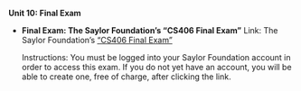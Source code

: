 **Unit 10: Final Exam** <span id="10"></span> 
-   **Final Exam: The Saylor Foundation’s “CS406 Final Exam”**
    Link: The Saylor Foundation’s [“CS406 Final
    Exam”](http://school.saylor.org/mod/quiz/view.php?id=1208)  
      
     Instructions: You must be logged into your Saylor Foundation
    account in order to access this exam. If you do not yet have an
    account, you will be able to create one, free of charge, after
    clicking the link.


